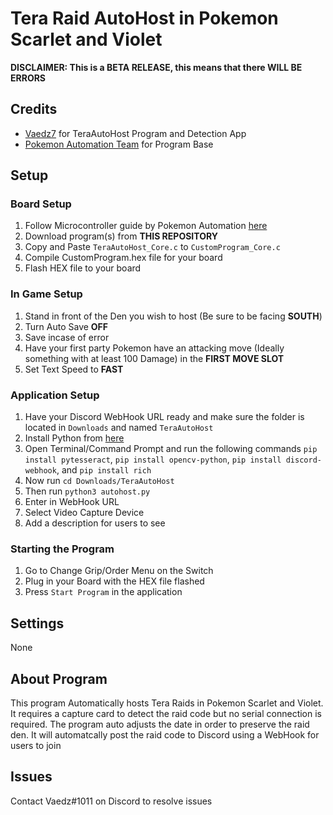 # **Tera Raid AutoHost in Pokemon Scarlet and Violet**
**DISCLAIMER: This is a BETA RELEASE, this means that there WILL BE ERRORS**
## Credits
- [Vaedz7](https://github.com/Vaedz7 "Vaedz7") for TeraAutoHost Program and Detection App
- [Pokemon Automation Team](https://github.com/PokemonAutomation "Pokemon Automation Team") for Program Base

## Setup
### Board Setup
1. Follow Microcontroller guide by Pokemon Automation [here](https://github.com/PokemonAutomation/Microcontroller "here")
2. Download program(s) from **THIS REPOSITORY**
3. Copy and Paste ``TeraAutoHost_Core.c`` to ``CustomProgram_Core.c``
4. Compile CustomProgram.hex file for your board
5. Flash HEX file to your board

### In Game Setup
1. Stand in front of the Den you wish to host (Be sure to be facing **SOUTH**)
2. Turn Auto Save **OFF**
3. Save incase of error
4. Have your first party Pokemon have an attacking move (Ideally something with at least 100 Damage) in the **FIRST MOVE SLOT**
5. Set Text Speed to **FAST**

### Application Setup
1. Have your Discord WebHook URL ready and make sure the folder is located in ``Downloads`` and named ``TeraAutoHost``
2. Install Python from [here](https://www.python.org/downloads/ "here")
3. Open Terminal/Command Prompt and run the following commands ``pip install pytesseract``, ``pip install opencv-python``, ``pip install discord-webhook``, and ``pip install rich``
4. Now run ``cd Downloads/TeraAutoHost``
5. Then run ``python3 autohost.py``
6. Enter in WebHook URL
7. Select Video Capture Device
8. Add a description for users to see

### Starting the Program
1. Go to Change Grip/Order Menu on the Switch
2. Plug in your Board with the HEX file flashed
3. Press ``Start Program`` in the application

## Settings
None

## About Program
This program Automatically hosts Tera Raids in Pokemon Scarlet and Violet. It requires a capture card to detect the raid code but no serial connection is required. The program auto adjusts the date in order to preserve the raid den. It will automatcally post the raid code to Discord using a WebHook for users to join


## Issues
Contact Vaedz#1011 on Discord to resolve issues
